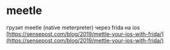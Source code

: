 # meetle

 грузит meetle \(native meterpreter\) через frida на ios  
[https://sensepost.com/blog/2019/mettle-your-ios-with-frida/](https://sensepost.com/blog/2019/mettle-your-ios-with-frida/)

